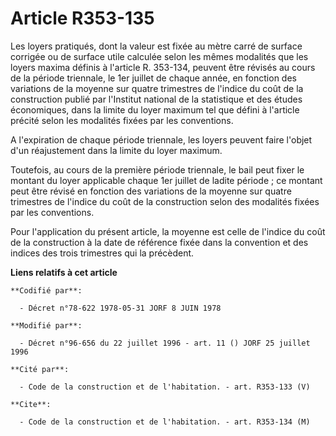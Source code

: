 # Article R353-135

Les loyers pratiqués, dont la valeur est fixée au mètre carré de surface corrigée ou de surface utile calculée selon les
mêmes modalités que les loyers maxima définis à l'article R. 353-134, peuvent être révisés au cours de la période triennale,
le 1er juillet de chaque année, en fonction des variations de la moyenne sur quatre trimestres de l'indice du coût de la
construction publié par l'Institut national de la statistique et des études économiques, dans la limite du loyer maximum tel
que défini à l'article précité selon les modalités fixées par les conventions.

A l'expiration de chaque période triennale, les loyers peuvent faire l'objet d'un réajustement dans la limite du loyer
maximum.

Toutefois, au cours de la première période triennale, le bail peut fixer le montant du loyer applicable chaque 1er juillet de
ladite période ; ce montant peut être révisé en fonction des variations de la moyenne sur quatre trimestres de l'indice du
coût de la construction selon des modalités fixées par les conventions.

Pour l'application du présent article, la moyenne est celle de l'indice du coût de la construction à la date de référence
fixée dans la convention et des indices des trois trimestres qui la précèdent.

**Liens relatifs à cet article**

	**Codifié par**:

	  - Décret n°78-622 1978-05-31 JORF 8 JUIN 1978

	**Modifié par**:

	  - Décret n°96-656 du 22 juillet 1996 - art. 11 () JORF 25 juillet 1996

	**Cité par**:

	  - Code de la construction et de l'habitation. - art. R353-133 (V)

	**Cite**:

	  - Code de la construction et de l'habitation. - art. R353-134 (M)
